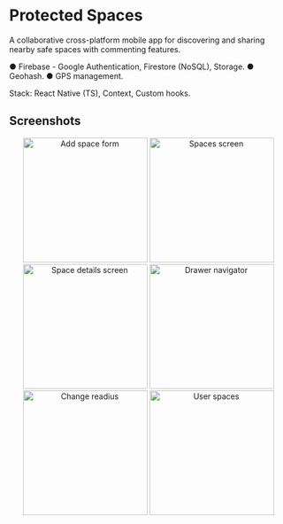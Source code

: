 # Protected Spaces

A collaborative cross-platform mobile app for discovering and sharing nearby safe spaces with commenting features.

● Firebase - Google Authentication, Firestore (NoSQL), Storage.
● Geohash.
● GPS management.

Stack: React Native (TS), Context, Custom hooks.

## Screenshots

<div align="center">
  <img src="https://github.com/itayg43/ProtectedSpaces/assets/93944494/27865938-b8e9-4ae5-b174-0b8116cfa8c5" width="225" alt="Add space form">

  <img src="https://github.com/itayg43/ProtectedSpaces/assets/93944494/e729d1d3-5c65-45ad-890d-84b964e4cd50" width="225" alt="Spaces screen">

  <img src="https://github.com/itayg43/ProtectedSpaces/assets/93944494/e64dd6aa-41a8-4feb-bd6a-ffe47f136727" width="225" alt="Space details screen">

  <img src="https://github.com/itayg43/ProtectedSpaces/assets/93944494/497b32c3-8893-4f4c-a6d1-6ea27e23f738" width="225" alt="Drawer navigator">

  <img src="https://github.com/itayg43/ProtectedSpaces/assets/93944494/80be1939-6c5c-4ea9-bacc-039cbd69a88f" width="225" alt="Change readius">

  <img src="https://github.com/itayg43/ProtectedSpaces/assets/93944494/bf0c093e-900b-4c27-ac5c-25047d3fe068" width="225" alt="User spaces">
</div>

